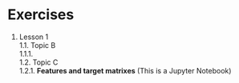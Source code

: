 # Exercises #

1. Lesson 1  
  1.1. Topic B  
    1.1.1.  
  1.2. Topic C  
     1.2.1. __Features and target matrixes__ (This is a Jupyter Notebook)
